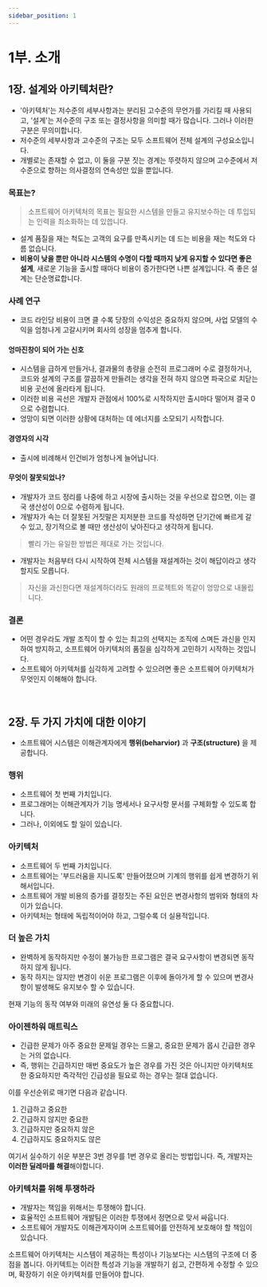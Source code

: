 ```yaml
---
sidebar_position: 1
---
```


# 1부. 소개

## 1장. 설계와 아키텍처란?

- '아키텍처'는 저수준의 세부사항과는 분리된 고수준의 무언가를 가리킬 때 사용되고, '설계'는 저수준의 구조 또는 결정사항을 의미할 때가 많습니다. 그러나 이러한 구분은 무의미합니다.
- 저수준의 세부사항과 고수준의 구조는 모두 소프트웨어 전체 설계의 구성요소입니다.
- 개별로는 존재할 수 없고, 이 둘을 구분 짓는 경계는 뚜렷하지 않으며 고수준에서 저수준으로 향하는 의사결정의 연속성만 있을 뿐입니다.

### 목표는?

> 소프트웨어 아키텍처의 목표는 필요한 시스템을 만들고 유지보수하는 데 투입되는 인력을 최소화하는 데 있씁니다.

- 설계 품질을 재는 척도는 고객의 요구를 만족시키는 데 드는 비용을 재는 척도와 다름 없습니다.
- **비용이 낮을 뿐만 아니라 시스템의 수명이 다할 때까지 낮게 유지할 수 있다면 좋은 설계**, 새로운 기능을 출시할 때마다 비용이 증가한다면 나쁜 설계입니다. 즉 좋은 설계는 단순명료합니다.

### 사례 연구

- 코드 라인당 비용이 크면 클 수록 당장의 수익성은 중요하지 않으며, 사업 모델의 수익을 엄청나게 고갈시키며 회사의 성장을 멈추게 합니다.

#### 엉마진창이 되어 가는 신호

- 시스템을 급하게 만들거나, 결과물의 총량을 순전히 프로그래머 수로 결정하거나, 코드와 설계의 구조를 깔끔하게 만들려는 생각을 전혀 하지 않으면 파국으로 치닫는 비용 곳선에 올라타게 됩니다.
- 이러한 비용 곡선은 개발자 관점에서 100%로 시작하지만 출시마다 떨어져 결국 0으로 수렴합니다.
- 엉망이 되면 이러한 상황에 대처하는 데 에너지를 소모되기 시작합니다.

#### 경영자의 시각

- 출시에 비례해서 인건비가 엄청나게 늘어납니다.

#### 무엇이 잘못되었나?

- 개발자가 코드 정리를 나중에 하고 시장에 출시하는 것을 우선으로 잡으면, 이는 결국 생산성이 0으로 수렴하게 됩니다.
- 개발자가 속는 더 잘못된 거짓말은 지저분한 코드를 작성하면 단기간에 빠르게 갈 수 있고, 장기적으로 볼 때만 생산성이 낮아진다고 생각하게 됩니다.

> 빨리 가는 유일한 방법은 제대로 가는 것입니다.

- 개발자는 처음부터 다시 시작하여 전체 시스템을 재설계하는 것이 해답이라고 생각할지도 모릅니다.

> 자신을 과신한다면 재설계하더라도 원래의 프로젝트와 똑같이 엉망으로 내몰립니다.

### 결론

- 어떤 경우라도 개발 조직이 할 수 있는 최고의 선택지는 조직에 스며든 과신을 인지하여 방지하고, 소프트웨어 아키텍처의 품질을 심각하게 고민하기 시작하는 것입니다.
- 소프트웨어 아키텍처를 심각하게 고려할 수 있으려면 좋은 소프트웨어 아키텍처가 무엇인지 이해해야 합니다.

<br/>

## 2장. 두 가지 가치에 대한 이야기

- 소프트웨어 시스템은 이해관계자에게 **행위(beharvior)** 과 **구조(structure)** 을 제공합니다.

### 행위

- 소프트웨어 첫 번째 가치입니다.
- 프로그래머는 이해관계자가 기능 명세서나 요구사항 문서를 구체화할 수 있도록 합니다.
- 그러나, 이외에도 할 일이 있습니다.

### 아키텍처

- 소프트웨어 두 번째 가치입니다.
- 소프트웨어는 '부드러움을 지니도록' 만들어졌으며 기계의 행위를 쉽게 변경하기 위해서입니다.
- 소프트웨어 개발 비용의 증가를 결정짓는 주된 요인은 변경사항의 범위와 형태의 차이가 있습니다.
- 아키텍처는 형태에 독립적이어야 하고, 그럴수록 더 실용적입니다.

### 더 높은 가치

- 완벽하게 동작하지만 수정이 불가능한 프로그램은 결국 요구사항이 변경되면 동작하지 않게 됩니다.
- 동작 하지는 않지만 변경이 쉬운 프로그램은 이후에 돌아가게 할 수 있으며 변경사항이 발생해도 유지보수 할 수 있습니다.

현재 기능의 동작 여부와 미래의 유연성 둘 다 중요합니다.

### 아이젠하워 매트릭스

- 긴급한 문제가 아주 중요한 문제일 경우는 드물고, 중요한 문제가 몹시 긴급한 경우는 거의 없습니다.
- 즉, 행위는 긴급하지만 매번 중요도가 높은 경우를 가진 것은 아니지만 아키텍처또한 중요하지만 즉각적인 긴급성을 필요로 하는 경우는 절대 없습니다.

이를 우선순위로 매기면 다음과 같습니다.

1. 긴급하고 중요한
2. 긴급하지 않지만 중요한
3. 긴급하지만 중요하지 않은
4. 긴급하지도 중요하지도 않은

여기서 실수하기 쉬운 부분은 3번 경우를 1번 경우로 올리는 방법입니다. 즉, 개발자는 **이러한 딜레마를 해결**해야합니다.

### 아키텍처를 위해 투쟁하라

- 개발자는 책임을 위해서는 투쟁해야 합니다.
- 효율적인 소프트웨어 개발팀은 이러한 투쟁에서 정면으로 맞서 싸웁니다.
- 소프트웨어 개발자도 이해관계자이며 소프트웨어를 안전하게 보호해야 할 책임이 있습니다.

소프트웨어 아키텍처는 시스템이 제공하는 특성이나 기능보다는 시스템의 구조에 더 중점을 봅니다. 아키텍트는 이러한 특성과 기능을 개발하기 쉽고, 간편하게 수정할 수 있으며, 확장하기 쉬운 아키텍처를 만들어야 합니다.
